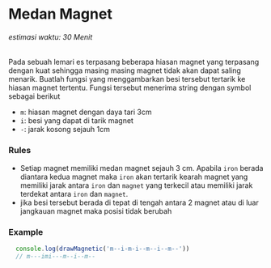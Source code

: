 # Medan Magnet #
###### estimasi waktu: 30 Menit


Pada sebuah lemari es terpasang beberapa hiasan magnet yang terpasang dengan kuat sehingga masing masing magnet tidak akan dapat saling menarik.
Buatlah fungsi yang menggambarkan besi tersebut tertarik ke hiasan magnet tertentu. Fungsi tersebut menerima string dengan symbol sebagai berikut
- `m`: hiasan magnet dengan daya tari 3cm
- `i`: besi yang dapat di tarik magnet
- `-`: jarak kosong sejauh 1cm

### Rules
- Setiap magnet memiliki medan magnet sejauh 3 cm. Apabila `iron` berada diantara kedua magnet maka `iron` akan tertarik kearah magnet yang memiliki jarak antara `iron` dan `magnet` yang terkecil atau memiliki jarak terdekat antara `iron` dan `magnet`.
- jika besi tersebut berada di tepat di tengah antara 2 magnet atau di luar jangkauan magnet maka posisi tidak berubah

### Example
```javascript
  console.log(drawMagnetic('m--i-m-i--m--i--m--'))
  // m---imi---m--i--m--
```
